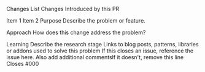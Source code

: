 Changes List Changes Introduced by this PR

Item 1 Item 2 Purpose Describe the problem or feature.

Approach How does this change address the problem?

Learning Describe the research stage Links to blog posts, patterns, libraries or addons used to solve this problem If this closes an issue, reference the issue here. Also add additional commentsIf it doesn't, remove this line Closes #000

